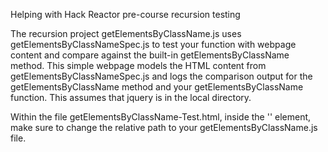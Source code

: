Helping with Hack Reactor pre-course recursion testing

The recursion project getElementsByClassName.js uses getElementsByClassNameSpec.js to test your
function with webpage content and compare against the built-in getElementsByClassName method.
This simple webpage models the HTML content from getElementsByClassNameSpec.js and logs the
comparison output for the getElementsByClassName method and your getElementsByClassName function.
This assumes that jquery is in the local directory.

Within the file getElementsByClassName-Test.html, inside the '<head>' element, make sure to change
the relative path to your getElementsByClassName.js file.